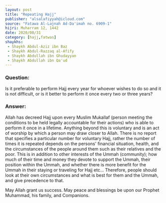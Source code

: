 ```yaml
---
layout: post
title: "Repeating Hajj"
publisher: "alsalafiyyah@icloud.com"
source: "Fatawa Al-Lajnah Ad-Da'imah no. 6909-1"
hijri: Muharram 12, 1442
date: 2020/08/31
category: [hajj,fatwas]
shaykhs: 
 - Shaykh Abdul-Aziz ibn Baz
 - Shaykh Abdul-Razzaq al-Afify
 - Shaykh Abdullah ibn Ghudayyan
 - Shaykh Abdullah ibn Qa'ud
---
```


### Question:
Is it preferable to perform Hajj every year for whoever wishes to do so and it is not difficult, or is it better to perform it once every two or three years?

### Answer:
Allah has decreed Hajj upon every Muslim Mukallaf (person meeting the conditions to be held legally accountable for their actions) who is able to perform it once in a lifetime. Anything beyond this is voluntary and is an act of worship by which a person may draw closer to Allah. There is no report that specifies a particular number for voluntary Hajj, rather the number of times it is repeated depends on the persons' financial situation, health, and the circumstances of the people around them such as their relatives and the poor. This is in addition to other interests of the Ummah (community); how much of their time and money they devote to support the Ummah, their position within the Ummah, and whether there is more benefit for the Ummah in their staying or traveling for Hajj etc... Therefore, people should look at their own circumstances and what is best for them and the Ummah, and give precedence to that.

May Allah grant us success. May peace and blessings be upon our Prophet Muhammad, his family, and Companions.
